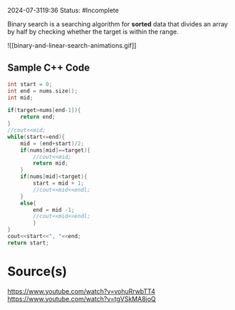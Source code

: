 2024-07-3119:36
Status: #Incomplete 

Binary search is a searching algorithm for **sorted** data that divides an array by half by checking whether the target is within the range. 

![[binary-and-linear-search-animations.gif]]

## Sample C++ Code 
``` c
int start = 0;
int end = nums.size();
int mid;  

if(target>nums[end-1]){
	return end;
}
//cout<<mid;
while(start<=end){
	mid = (end+start)/2;
	if(nums[mid]==target){
		//cout<<mid;  
		return mid;
	}
	if(nums[mid]<target){
		start = mid + 1;
		//cout<<mid<<endl;
	}
	else{
		end = mid -1;
		//cout<<mid<<endl;
		}
}
cout<<start<<", "<<end;
return start;
```

# Source(s)
https://www.youtube.com/watch?v=vohuRrwbTT4
https://www.youtube.com/watch?v=tgVSkMA8joQ